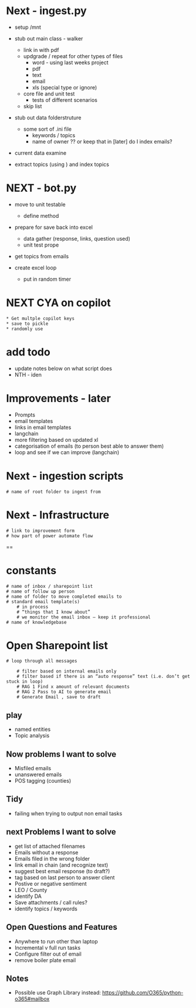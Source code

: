 

# Next - ingest.py

* setup /mnt

* stub out main class - walker
	* link in with pdf
	* updgrade / repeat for other types of files
		* word - using last weeks project
		* pdf
		* text
		* email	
		* xls (special type or ignore)
	* core file and unit test
		* tests of different scenarios
	* skip list

* stub out data folderstruture
	* some sort of .ini file
		* keywords / topics
		* name of owner ?? or keep that in 
		[later] do I index emails?

* current data examine

* extract topics (using ) and index topics 






# NEXT - bot.py

* move to unit testable 
	* define method

* prepare for save back into excel
	* data gather (response, links, question used)
	* unit test prope

* get topics from emails

* create excel loop
	* put in random timer

# NEXT CYA on copilot
	* Get multple copilot keys
	* save to pickle
	* randomly use


# add todo
* update notes below on what script does
* NTH - iden

# Improvements - later
* Prompts
* email templates
* links in email templates
* langchain
* more filtering based on updated xl
* categorisation of emails (to person best able to answer them)
* loop and see if we can improve (langchain)



# Next - ingestion scripts
	# name of root folder to ingest from

# Next - Infrastructure
	# link to improvement form
	# how part of power automate flow
==

# constants
	# name of inbox / sharepoint list
	# name of follow up person
	# name of folder to move completed emails to
	# standard email template(s)
		# in process
		# “things that I know about”
		# we monitor the email inbox – keep it professional 
	# name of knowledgebase

# Open Sharepoint list

	# loop through all messages

		# filter based on internal emails only
		# filter based if there is an “auto response” text (i.e. don’t get stuck in loop)
		# RAG 1 Find x amount of relevant documents
		# RAG 2 Pass to AI to generate email
		# Generate Email , save to draft


## play

* named entities
* Topic analysis

## Now problems I want to solve

* Misfiled emails
* unanswered emails
* POS tagging (counties)

## Tidy

* failing when trying to output non email tasks


## next Problems I want to solve
* get list of attached filenames
* Emails without a response
* Emails filed in the wrong folder
* link email in chain (and recognize text)
* suggest best email response (to draft?)
* tag based on last person to answer client
* Postive or negative sentiment
* LEO / County
* identify DA
* Save attachments / call rules?
* identify topics / keywords

## Open Questions and Features

* Anywhere to run other than laptop
* Incremental v full run tasks
* Configure filter out of email
* remove boiler plate email

## Notes

* Possible use Graph Library instead: https://github.com/O365/python-o365#mailbox




